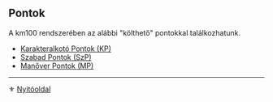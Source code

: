 ## Pontok

A km100 rendszerében az alábbi "költhető" pontokkal találkozhatunk.

- [Karakteralkotó Pontok (KP)](016_01_kp.md)
- [Szabad Pontok (SzP)](016_02_szp.md)
- [Manőver Pontok (MP)](016_03_manover_pontok.md)

---

⚜️ [Nyitóoldal](start.md)
